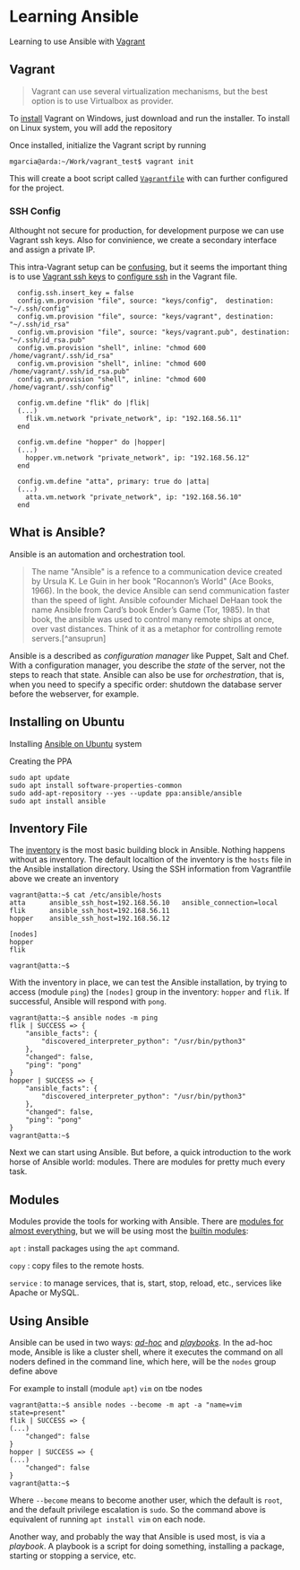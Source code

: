 # Learning Ansible

Learning to use Ansible with [Vagrant](https://www.vagrantup.com/)

## Vagrant

> Vagrant can use several virtualization mechanisms, but the best option is to use Virtualbox as provider.

To [install](https://developer.hashicorp.com/vagrant/downloads) Vagrant on Windows, just download and run the installer. To install on Linux system, you will add the repository

Once installed, initialize the Vagrant script by running

```
mgarcia@arda:~/Work/vagrant_test$ vagrant init
```

This will create a boot script called [`Vagrantfile`](https://developer.hashicorp.com/vagrant/docs/vagrantfile) with can further configured for the project.

### SSH Config

Althought not secure for production, for development purpose we can use Vagrant ssh keys. Also for convinience, we create a secondary interface and assign a private IP.

This intra-Vagrant setup can be [confusing](https://stackoverflow.com/questions/27005400/vagrant-multiple-machines-inter-ssh-key-authentication), but it seems the important thing is to use [Vagrant ssh keys](https://github.com/hashicorp/vagrant/tree/master/keys) to [configure ssh](https://www.vagrantup.com/docs/vagrantfile/ssh_settings.html) in the Vagrant file.

```
  config.ssh.insert_key = false
  config.vm.provision "file", source: "keys/config",  destination: "~/.ssh/config"
  config.vm.provision "file", source: "keys/vagrant", destination: "~/.ssh/id_rsa"
  config.vm.provision "file", source: "keys/vagrant.pub", destination: "~/.ssh/id_rsa.pub"
  config.vm.provision "shell", inline: "chmod 600 /home/vagrant/.ssh/id_rsa"
  config.vm.provision "shell", inline: "chmod 600 /home/vagrant/.ssh/id_rsa.pub"
  config.vm.provision "shell", inline: "chmod 600 /home/vagrant/.ssh/config"

  config.vm.define "flik" do |flik|
  (...)
    flik.vm.network "private_network", ip: "192.168.56.11"
  end

  config.vm.define "hopper" do |hopper|
  (...)
    hopper.vm.network "private_network", ip: "192.168.56.12"
  end

  config.vm.define "atta", primary: true do |atta|
  (...)
    atta.vm.network "private_network", ip: "192.168.56.10"
  end
```

## What is Ansible?

Ansible is an automation and orchestration tool.

> The name "Ansible" is a refence to a communication device created by Ursula K. Le Guin in her book "Rocannon’s World" (Ace Books, 1966). In the book, the device Ansible can send communication faster than the speed of light. Ansible cofounder Michael DeHaan took the name Ansible from Card’s book Ender’s Game (Tor, 1985). In that book, the ansible was used to control many remote ships at once, over vast distances. Think of it as a metaphor for controlling remote servers.[^ansuprun]

Ansible is a described as _configuration manager_ like Puppet, Salt and Chef. With a configuration manager, you describe the _state_ of the server, not the steps to reach that state. Ansible can also be use for _orchestration_, that is, when you need to specify a specific order: shutdown the database server before the webserver, for example.

## Installing on Ubuntu

Installing [Ansible on Ubuntu](https://docs.ansible.com/ansible/latest/installation_guide/installation_distros.html#installing-ansible-on-ubuntu) system

Creating the PPA

```
sudo apt update
sudo apt install software-properties-common
sudo add-apt-repository --yes --update ppa:ansible/ansible
sudo apt install ansible
```

## Inventory File

The [inventory](https://docs.ansible.com/ansible/latest/inventory_guide/index.html) is the most basic building block in Ansible. Nothing happens without as inventory. The default localtion of the inventory is the `hosts` file in the Ansible installation directory. Using the SSH information from Vagrantfile above we create an inventory

```
vagrant@atta:~$ cat /etc/ansible/hosts
atta      ansible_ssh_host=192.168.56.10   ansible_connection=local
flik      ansible_ssh_host=192.168.56.11
hopper    ansible_ssh_host=192.168.56.12

[nodes]
hopper
flik

vagrant@atta:~$
```

With the inventory in place, we can test the Ansible installation, by trying to access (module `ping`) the `[nodes]` group in the inventory: `hopper` and `flik`. If successful, Ansible will respond with `pong`.

```
vagrant@atta:~$ ansible nodes -m ping
flik | SUCCESS => {
    "ansible_facts": {
        "discovered_interpreter_python": "/usr/bin/python3"
    },
    "changed": false,
    "ping": "pong"
}
hopper | SUCCESS => {
    "ansible_facts": {
        "discovered_interpreter_python": "/usr/bin/python3"
    },
    "changed": false,
    "ping": "pong"
}
vagrant@atta:~$
```

Next we can start using Ansible. But before, a quick introduction to the work horse of Ansible world: modules. There are modules for pretty much every task.

## Modules

Modules provide the tools for working with Ansible. There are [modules for almost everything](https://docs.ansible.com/ansible/latest/collections/index_module.html), but we will be using most the [builtin modules](https://docs.ansible.com/ansible/latest/collections/index_module.html#ansible-builtin):

`apt`
: install packages using the `apt` command.

`copy`
: copy files to the remote hosts.

`service`
: to manage services, that is, start, stop, reload, etc., services like Apache or MySQL.

## Using Ansible

Ansible can be used in two ways: [_ad-hoc_](https://docs.ansible.com/ansible/latest/command_guide/intro_adhoc.html#introduction-to-ad-hoc-commands) and [_playbooks_](https://docs.ansible.com/ansible/latest/playbook_guide/index.html#). In the ad-hoc mode, Ansible is like a cluster shell, where it executes the command on all noders defined in the command line, which here, will be the `nodes` group define above

For example to install (module `apt`) `vim` on tbe nodes

```
vagrant@atta:~$ ansible nodes --become -m apt -a "name=vim state=present"
flik | SUCCESS => {
(...)
    "changed": false
}
hopper | SUCCESS => {
(...)
    "changed": false
}
vagrant@atta:~$
```

Where `--become` means to become another user, which the default is `root`, and the default privilege escalation is `sudo`. So the command above is equivalent of running `apt install vim` on each node.

Another way, and probably the way that Ansible is used most, is via a _playbook_. A playbook is a script for doing something, installing a package, starting or stopping a service, etc.

